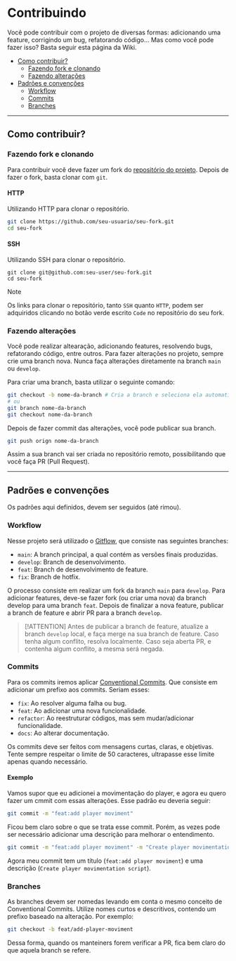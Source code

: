 # Contribuindo

Você pode contribuir com o projeto de diversas formas: adicionando uma feature, corrigindo um bug, refatorando código... Mas como você pode fazer isso? Basta seguir esta página da Wiki.

- [Como contribuir?](#como-contribuir)
  - [Fazendo fork e clonando](#fazendo-fork-e-clonando)
  - [Fazendo alterações](#fazendo-alterações)
- [Padrões e convenções](#padrões-e-convenções)
  - [Workflow](#workflow)
  - [Commits](#commits)
  - [Branches](#branches)

---

## Como contribuir?

### Fazendo fork e clonando
Para contribuir você deve fazer um fork do [repositório do projeto](#). Depois de fazer o fork, basta clonar com `git`.

<!-- tabs:start -->

#### **HTTP**

Utilizando HTTP para clonar o repositório.

```bash
git clone https://github.com/seu-usuario/seu-fork.git
cd seu-fork
```

#### **SSH**

Utilizando SSH para clonar o repositório.

```
git clone git@github.com:seu-user/seu-fork.git
cd seu-fork
```

<!-- tabs:end -->

> [!NOTE]
> Os links para clonar o repositório, tanto `SSH` quanto `HTTP`, podem ser adquiridos clicando no botão verde escrito `Code` no repositório do seu fork.

### Fazendo alterações

Você pode realizar altearação, adicionando features, resolvendo bugs, refatorando código, entre outros. Para fazer alterações no projeto, sempre crie uma branch nova. Nunca faça alterações diretamente na branch `main` ou `develop`.

Para criar uma branch, basta utilizar o seguinte comando:

```bash
git checkout -b nome-da-branch # Cria a branch e seleciona ela automaticamente
# ou
git branch nome-da-branch
git checkout nome-da-branch
```

Depois de fazer commit das alterações, você pode publicar sua branch.

```bash
git push orign nome-da-branch
```

Assim a sua branch vai ser criada no repositório remoto, possibilitando que você faça PR (Pull Request).

---

## Padrões e convenções

Os padrões aqui definidos, devem ser seguidos (até rimou).

### Workflow

Nesse projeto será utilizado o [Gitflow](https://github.com/JuniorLima22/padroes-e-nomenclaturas-no-git?tab=readme-ov-file#gitflow), que consiste nas seguintes branches:

- `main`: A branch principal, a qual contém as versões finais produzidas.
- `develop`: Branch de desenvolvimento.
- `feat`: Branch de desenvolvimento de feature.
- `fix`: Branch de hotfix.

O processo consiste em realizar um fork da branch `main` para `develop`. Para adicionar features, deve-se fazer fork (ou criar uma nova) da branch develop para uma branch `feat`. Depois de finalizar a nova feature, publicar a branch de feature e abrir PR para a branch `develop`.

> [!ATTENTION]
> Antes de publicar a branch de feature, atualize a branch `develop` local, e faça merge na sua branch de feature. Caso tenha algum conflito, resolva localmente. Caso seja aberta PR, e contenha algum conflito, a mesma será negada.

### Commits

Para os commits iremos aplicar [Conventional Commits](https://www.conventionalcommits.org/pt-br/v1.0.0/). Que consiste em adicionar um prefixo aos commits. Seriam esses:

- `fix`: Ao resolver alguma falha ou bug.
- `feat`: Ao adicionar uma nova funcionalidade.
- `refactor`: Ao reestruturar códigos, mas sem mudar/adicionar funcionalidade.
- `docs`: Ao alterar documentação.

Os commits deve ser feitos com mensagens curtas, claras, e objetivas. Tente sempre respeitar o limite de 50 caracteres, ultrapasse esse limite apenas quando necessário.

#### Exemplo

Vamos supor que eu adicionei a movimentação do player, e agora eu quero fazer um cmmit com essas alterações. Esse padrão eu deveria seguir:

```bash
git commit -m "feat:add player moviment"
```

Ficou bem claro sobre o que se trata esse commit. Porém, as vezes pode ser necessário adicionar uma descrição para melhorar o entendimento.

```bash
git commit -m "feat:add player moviment" -m "Create player movimentation script"
```

Agora meu commit tem um título (`feat:add player moviment`) e uma descrição (`Create player movimentation script`).

### Branches

As branches devem ser nomedas levando em conta o mesmo conceito de Conventional Commits. Utilize nomes curtos e descritivos, contendo um prefixo baseado na alteração. Por exemplo:

```bash
git checkout -b feat/add-player-moviment
```

Dessa forma, quando os manteiners forem verificar a PR, fica bem claro do que aquela branch se refere.